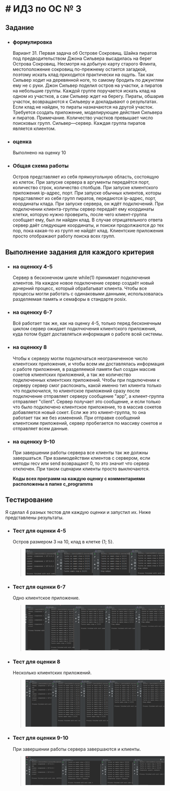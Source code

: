 # # ИДЗ по ОС № 3
## Задание
- ### **формулировка**
    Вариант 31. Первая задача об Острове Сокровищ. Шайка пиратов под предводительством Джона Сильвера высадилась на берег Острова Сокровищ. Несмотря на добытую карту старого Флинта, местоположение сокровищ по-прежнему остается загадкой, поэтому искать клад приходится практически на ощупь. Так как Сильвер ходит на деревянной ноге, то самому бродить по джунглям ему не с руки. Джон Сильвер поделил остров на участки, а пиратов на небольшие группы. Каждой группе поручается искать клад на одном из участков, а сам Сильвер ждет на берегу. Пираты, обшарив участок, возвращаются к Сильверу и докладывают о результатах. Если клад не найден, то пираты назначаются на другой участок. Требуется создать приложение, моделирующее действия Сильвера и пиратов. Примечание. Количество участков превышает число поисковых групп. Сильвер—сервер. Каждая группа пиратов является клиентом.<br>
- ### **оценка**   
    Выполнено на оценку 10
- ### **Общая схема работы**
    Остров представляет из себя прямоугольную область, состоящую из клеток. При запуске сервера в аргументы передаётся порт, количество строк, количество столбцов. При запуске клиентского приложения ip-адрес, порт. При запуске обычных клиентов, которы представляют из себя групп пиратов, передаются ip-адрес, порт, координаты клада. При запуске сервера, он ждёт подключений. При подключении клиента-группы сервер передаёт ему координаты клетки, которую нужно проверить, после чего клиент-группа сообщает ему, был ли найден клад. В случае отрицательного ответа сервер даёт следующие координаты, и поиски продолжаются до тех пор, пока какая-то из групп не найдёт клад. Клиентские приложения просто отображают работу поиска всех групп.
## Выполнение задания для каждого критерия
 - ### **на оценкку 4-5**
    Сервер в бесконечном цикле while(1) принимает подключения клиентов. На каждое новое подключение сервер создаёт новый дочерний процесс, который обрабатыват клиента. Чтобы все процессы могли работать с одинаковыми данными, использовалась разделяемая память и семафоры в стандарте posix. 
 - ### **на оценкку 6-7**
    Всё работает так же, как на оценку 4-5, только перед бесконечным циклом сервер ожидает подклчючения клиентского приложения, куда потом будет доставляться информация о работе всей системы.
 - ### **на оценкку 8**
    Чтобы к серверу могли подключаться неограниченное число клиентских приложения, и чтобы всем им доставлялась информация о работе приложения, в разделяемой памяти был создан массив сокетов клиентских приложений, а так же количество подключенных клиентских приложений. Чтобы при подключении к серверу сервер смог распознать, какой именно тип клиента только что подключился, то клиентское приложений сразу после подключение отправляет серверу сообщение "app", а клиент-группа отправляет "client". Сервер получает это сообщение, и если только что было подключено клиентское приложение, то в массив сокетов добавляется новый сокет. Если же это клиент-группа, то она работает так же без изменений. При отправке сообщений клиентским приложений, сервер пробегается по массиву сокетов и отправляет всем данные.
 - ### **на оценкку 9-10**
    При завершении работы сервера все клиенты так же должны завершаться. При взаимодействии клиентов с сервером, если методы recv или send возвращают 0, то это значит что сервер отключен. При таком сценарии клиенты просто выключаются.

    **Коды всех программ на каждую оценку с комментариями расположены в папке c_programms**

## Тестирование
Я сделал 4 разных тестов для каждую оценки и запустил их. Ниже представлены результаты.
- ### Тест для оценки 4-5
    Остров размером 3 на 10, клад в клетке {1; 5}.
    > ![im1](images/test_of_4-5.png)
- ### Тест для оценки 6-7
    Одно клиентское приложение.
    > ![im2](images/test_of_6-7.png)
- ### Тест для оценки 8
    Несколько клиентских приложений.
    > ![im3](images/test_of_8.png)
- ### Тест для оценки 9-10
    При завершении работы сервера завершаются и клиенты.
     > ![im3](images/test_of_9-10.png)
    

